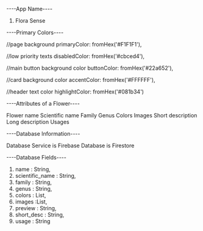 ----App Name----

1) Flora Sense


----Primary Colors----

 //page background
  primaryColor: fromHex('#F1F1F1'),
  
   //low priority texts
   disabledColor: fromHex('#cbced4'),
   
   //main button background color
    buttonColor: fromHex('#22a652'),
    
   //card background color
   accentColor: fromHex('#FFFFFF'),
   
   //header text color
   highlightColor: fromHex('#081b34')

----Attributes of a Flower----

Flower name
Scientific name
Family
Genus
Colors
Images
Short description
Long description
Usages

----Database Information----

Database Service is Firebase
Database is Firestore

----Database Fields----

1) name : String,
2) scientific_name : String,
3) family : String,
4) genus : String,
5) colors : List<String>,
6) images :List<String>,
7) preview : String,
8) short_desc : String,
9) usage : String
